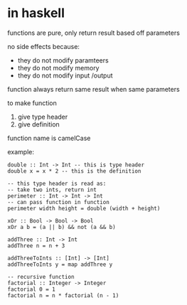 # in haskell
functions are pure, only return result based off parameters

no side effects because:
- they do not modify paramteers
- they do not modify memory
- they do not modify input /output

function always return same result when same parameters

to make function
1. give type header
2. give definition

function name is camelCase

example:
```
double :: Int -> Int -- this is type header
double x = x * 2 -- this is the definition

-- this type header is read as: 
-- take two ints, return int
perimeter :: Int -> Int -> Int
-- can pass function in function
perimeter width height = double (width + height)

xOr :: Bool -> Bool -> Bool
xOr a b = (a || b) && not (a && b)

addThree :: Int -> Int
addThree n = n + 3

addThreeToInts :: [Int] -> [Int]
addThreeToInts y = map addThree y

-- recursive function
factorial :: Integer -> Integer
factorial 0 = 1
factorial n = n * factorial (n - 1)
```
